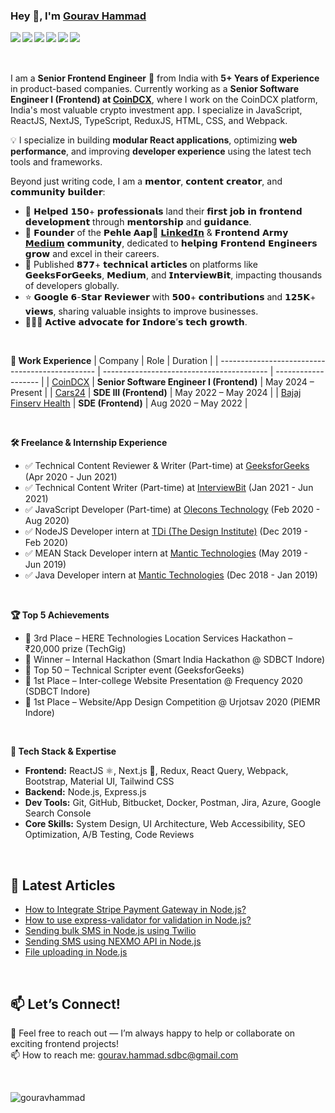 ### Hey 👋, I'm **[Gourav Hammad](https://gouravhammad.herokuapp.com)**

<a href="https://www.linkedin.com/in/gouravhammad"> <img align="left" src="https://img.icons8.com/color/48/000000/linkedin.png"></img></a>
<a href="https://twitter.com/gouravhammad"> <img align="left" src="https://img.icons8.com/color/48/000000/twitter.png"></img></a>
<a href="https://www.facebook.com/gouravhammad477"> <img align="left" src="https://img.icons8.com/color/48/000000/facebook-new.png"></img></a>
<a href="https://www.instagram.com/gouravhammad"> <img align="left" src="https://img.icons8.com/color/48/000000/instagram-new.png"></img></a>
<a href="https://medium.com/@gouravhammad477"> <img align="left" src="https://img.icons8.com/color/48/000000/medium-monogram.png"></img></a>
<a href="https://www.youtube.com/channel/UCbLiJz8Td-XTjIt-7wxnNpw"> <img align="left" src="https://img.icons8.com/color/48/000000/youtube.png"></img></a>
<br>
<br>
<br>

I am a **Senior Frontend Engineer** 🚀 from India with **5+ Years of Experience** in product-based companies. Currently working as a **Senior Software Engineer I (Frontend) at [CoinDCX](https://coindcx.com/)**, where I work on the CoinDCX platform, India's most valuable crypto investment app. I specialize in JavaScript, ReactJS, NextJS, TypeScript, ReduxJS, HTML, CSS, and Webpack.

💡 I specialize in building **modular React applications**, optimizing **web performance**, and improving **developer experience** using the latest tech tools and frameworks. <br />

Beyond just writing code, I am a 𝗺𝗲𝗻𝘁𝗼𝗿, 𝗰𝗼𝗻𝘁𝗲𝗻𝘁 𝗰𝗿𝗲𝗮𝘁𝗼𝗿, and 𝗰𝗼𝗺𝗺𝘂𝗻𝗶𝘁𝘆 𝗯𝘂𝗶𝗹𝗱𝗲𝗿:
- 🌟 𝗛𝗲𝗹𝗽𝗲𝗱 𝟭𝟱𝟬+ 𝗽𝗿𝗼𝗳𝗲𝘀𝘀𝗶𝗼𝗻𝗮𝗹𝘀 land their 𝗳𝗶𝗿𝘀𝘁 𝗷𝗼𝗯 𝗶𝗻 𝗳𝗿𝗼𝗻𝘁𝗲𝗻𝗱 𝗱𝗲𝘃𝗲𝗹𝗼𝗽𝗺𝗲𝗻𝘁 through 𝗺𝗲𝗻𝘁𝗼𝗿𝘀𝗵𝗶𝗽 and 𝗴𝘂𝗶𝗱𝗮𝗻𝗰𝗲.
- 🚀 𝗙𝗼𝘂𝗻𝗱𝗲𝗿 of the 𝗣𝗲𝗵𝗹𝗲 𝗔𝗮𝗽🌸 [𝗟𝗶𝗻𝗸𝗲𝗱𝗜𝗻](https://www.linkedin.com/groups/14608996/) & 𝗙𝗿𝗼𝗻𝘁𝗲𝗻𝗱 𝗔𝗿𝗺𝘆 [𝗠𝗲𝗱𝗶𝘂𝗺](https://medium.com/frontend-army) 𝗰𝗼𝗺𝗺𝘂𝗻𝗶𝘁𝘆, dedicated to 𝗵𝗲𝗹𝗽𝗶𝗻𝗴 𝗙𝗿𝗼𝗻𝘁𝗲𝗻𝗱 𝗘𝗻𝗴𝗶𝗻𝗲𝗲𝗿𝘀 𝗴𝗿𝗼𝘄 and excel in their careers.
- 📙 Published 𝟴𝟳𝟳+ 𝘁𝗲𝗰𝗵𝗻𝗶𝗰𝗮𝗹 𝗮𝗿𝘁𝗶𝗰𝗹𝗲𝘀 on platforms like 𝗚𝗲𝗲𝗸𝘀𝗙𝗼𝗿𝗚𝗲𝗲𝗸𝘀, 𝗠𝗲𝗱𝗶𝘂𝗺, and 𝗜𝗻𝘁𝗲𝗿𝘃𝗶𝗲𝘄𝗕𝗶𝘁, impacting thousands of developers globally.
- ⭐ 𝗚𝗼𝗼𝗴𝗹𝗲 𝟲-𝗦𝘁𝗮𝗿 𝗥𝗲𝘃𝗶𝗲𝘄𝗲𝗿 with 𝟱𝟬𝟬+ 𝗰𝗼𝗻𝘁𝗿𝗶𝗯𝘂𝘁𝗶𝗼𝗻𝘀 and 𝟭𝟮𝟱𝗞+ 𝘃𝗶𝗲𝘄𝘀, sharing valuable insights to improve businesses.
- 💁🏻‍♂️ 𝗔𝗰𝘁𝗶𝘃𝗲 𝗮𝗱𝘃𝗼𝗰𝗮𝘁𝗲 𝗳𝗼𝗿 𝗜𝗻𝗱𝗼𝗿𝗲’𝘀 𝘁𝗲𝗰𝗵 𝗴𝗿𝗼𝘄𝘁𝗵.



<br/>

**💼 Work Experience**
| Company                                         | Role                                      | Duration            |
| ----------------------------------------------- | ----------------------------------------- | ------------------- |
| [CoinDCX](https://www.coindcx.com/)             | **Senior Software Engineer I (Frontend)** | May 2024 – Present  |
| [Cars24](https://www.cars24.com/)               | **SDE III (Frontend)**                    | May 2022 – May 2024 |
| [Bajaj Finserv Health](https://healthrx.co.in/) | **SDE (Frontend)**                        | Aug 2020 – May 2022 |


<br/>

**🛠️ Freelance & Internship Experience**
- ✅ Technical Content Reviewer & Writer (Part-time) at [GeeksforGeeks](https://geeksforgeeks.org/) (Apr 2020 - Jun 2021)
- ✅ Technical Content Writer (Part-time) at [InterviewBit](https://www.interviewbit.com/) (Jan 2021 - Jun 2021)
- ✅ JavaScript Developer (Part-time) at [Olecons Technology](https://olecons.com/) (Feb 2020 - Aug 2020)
- ✅ NodeJS Developer intern at [TDi (The Design Institute)](https://thedesigninstitute.in/) (Dec 2019 - Feb 2020)
- ✅ MEAN Stack Developer intern at [Mantic Technologies](https://www.linkedin.com/company/mantic-technologies/about/) (May 2019 - Jun 2019)
- ✅ Java Developer intern at [Mantic Technologies](https://www.linkedin.com/company/mantic-technologies/about/) (Dec 2018 - Jan 2019)

<br/>

**🏆 Top 5 Achievements**
- 🥉 3rd Place – HERE Technologies Location Services Hackathon – ₹20,000 prize (TechGig)
- 🥇 Winner – Internal Hackathon (Smart India Hackathon @ SDBCT Indore)
- 🏅 Top 50 – Technical Scripter event (GeeksforGeeks)
- 🥇 1st Place – Inter-college Website Presentation @ Frequency 2020 (SDBCT Indore)
- 🥇 1st Place – Website/App Design Competition @ Urjotsav 2020 (PIEMR Indore)



<br/>

**🧠 Tech Stack & Expertise**  <br/> 
<div align="left">  


 - **Frontend:** ReactJS ⚛️, Next.js 🚀, Redux, React Query, Webpack, Bootstrap, Material UI, Tailwind CSS <br/> 
 - **Backend:** Node.js, Express.js <br/> 
 - **Dev Tools:** Git, GitHub, Bitbucket, Docker, Postman, Jira, Azure, Google Search Console <br/> 
 - **Core Skills:** System Design, UI Architecture, Web Accessibility, SEO Optimization, A/B Testing, Code Reviews 
</div>

<br/>

## 📰 Latest Articles 
<!-- BLOG-POST-LIST:START -->
- [How to Integrate Stripe Payment Gateway in Node.js?](https://www.geeksforgeeks.org/how-to-integrate-stripe-payment-gateway-in-node-js/)
- [How to use express-validator for validation in Node.js?](https://medium.com/@gouravhammad477/validation-in-node-js-using-the-express-validator-module-cd815ec082f1)
- [Sending bulk SMS in Node.js using Twilio](https://www.geeksforgeeks.org/sending-bulk-sms-in-node-js-using-twilio/)
- [Sending SMS using NEXMO API in Node.js](https://www.geeksforgeeks.org/sending-sms-using-nexmo-api-in-node-js/)
- [File uploading in Node.js](https://www.geeksforgeeks.org/file-uploading-in-node-js/)
<!-- BLOG-POST-LIST:END -->  

<br/>

## 📫 Let’s Connect!
💬 Feel free to reach out — I’m always happy to help or collaborate on exciting frontend projects! <br />
📫 How to reach me: gourav.hammad.sdbc@gmail.com

<br />

<p align="left"> <img src="https://komarev.com/ghpvc/?username=gouravhammad" alt="gouravhammad" /> </p>


